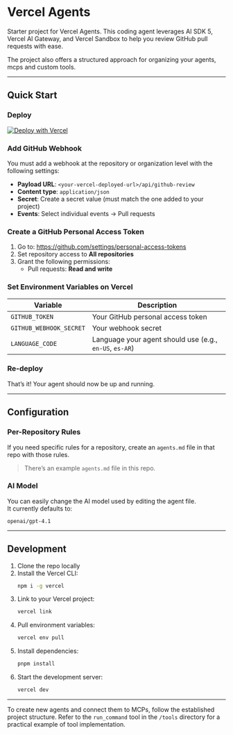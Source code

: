 # Vercel Agents

Starter project for Vercel Agents. This coding agent leverages AI SDK 5, Vercel AI Gateway, and Vercel Sandbox to help you review GitHub pull requests with ease.

The project also offers a structured approach for organizing your agents, mcps and custom tools.

---

## Quick Start

### Deploy

[![Deploy with Vercel](https://vercel.com/button)](https://vercel.com/new/clone?repository-url=https%3A%2F%2Fgithub.com%2FNotNetohog%2Fvercel-agents&project-name=vercel-agents&repository-name=vercel-agents)

### Add GitHub Webhook

You must add a webhook at the repository or organization level with the following settings:

- **Payload URL**: `<your-vercel-deployed-url>/api/github-review`
- **Content type**: `application/json`
- **Secret**: Create a secret value (must match the one added to your project)
- **Events**: Select individual events → Pull requests

### Create a GitHub Personal Access Token

1. Go to: https://github.com/settings/personal-access-tokens
2. Set repository access to **All repositories**
3. Grant the following permissions:
   - Pull requests: **Read and write**

### Set Environment Variables on Vercel

| Variable               | Description                              |
|------------------------|------------------------------------------|
| `GITHUB_TOKEN`         | Your GitHub personal access token        |
| `GITHUB_WEBHOOK_SECRET`| Your webhook secret                      |
| `LANGUAGE_CODE`        | Language your agent should use (e.g., `en-US`, `es-AR`) |


### Re-deploy

That’s it! Your agent should now be up and running.

---

## Configuration

### Per-Repository Rules

If you need specific rules for a repository, create an `agents.md` file in that repo with those rules.

> There’s an example `agents.md` file in this repo.

### AI Model

You can easily change the AI model used by editing the agent file.  
It currently defaults to:

```
openai/gpt-4.1
```

---

## Development

1. Clone the repo locally
2. Install the Vercel CLI:
   ```bash
   npm i -g vercel
   ```
3. Link to your Vercel project:
   ```bash
   vercel link
   ```
4. Pull environment variables:
   ```bash
   vercel env pull
   ```
5. Install dependencies:
   ```bash
   pnpm install
   ```
6. Start the development server:
   ```bash
   vercel dev
   ```

---

To create new agents and connect them to MCPs, follow the established project structure. Refer to the `run_command` tool in the `/tools` directory for a practical example of tool implementation.
